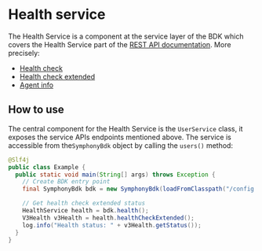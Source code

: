 # Health service
The Health Service is a component at the service layer of the BDK which covers the Health Service part of the [REST API documentation](https://developers.symphony.com/restapi/reference).
More precisely:
* [Health check](https://developers.symphony.com/restapi/reference/health-check-v3)
* [Health check extended](https://developers.symphony.com/restapi/reference/health-check-extended-v3)
* [Agent info](https://developers.symphony.com/restapi/reference/agent-info-v1)


## How to use
The central component for the Health Service is the `UserService` class, it exposes the service APIs endpoints mentioned above.
The service is accessible from the`SymphonyBdk` object by calling the `users()` method:

```java
@Slf4j
public class Example {
  public static void main(String[] args) throws Exception {
    // Create BDK entry point
    final SymphonyBdk bdk = new SymphonyBdk(loadFromClasspath("/config.yaml"));

    // Get health check extended status
    HealthService health = bdk.health();
    V3Health v3Health = health.healthCheckExtended();
    log.info("Health status: " + v3Health.getStatus());
  }
}
